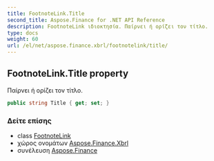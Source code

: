 ```yaml
---
title: FootnoteLink.Title
second_title: Aspose.Finance for .NET API Reference
description: FootnoteLink ιδιοκτησία. Παίρνει ή ορίζει τον τίτλο.
type: docs
weight: 60
url: /el/net/aspose.finance.xbrl/footnotelink/title/
---
```

## FootnoteLink.Title property

Παίρνει ή ορίζει τον τίτλο.

```csharp
public string Title { get; set; }
```

### Δείτε επίσης

* class [FootnoteLink](../)
* χώρος ονομάτων [Aspose.Finance.Xbrl](../../footnotelink/)
* συνέλευση [Aspose.Finance](../../../)


